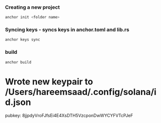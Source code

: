 ### Creating a new project
```bash
anchor init <folder name>
```

### Syncing keys - syncs keys in anchor.toml and lib.rs
```bash
anchor keys sync
```

### build
```bash
anchor build
```

Wrote new keypair to /Users/hareemsaad/.config/solana/id.json
==========================================================================
pubkey: 8jjpdyVroFJfsEi4E4XsDTH5VzcponDwWYCYFVTcPJeF